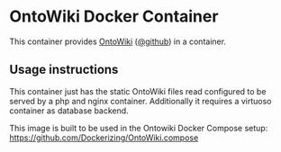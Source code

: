 # OntoWiki Docker Container

This container provides [OntoWiki](http://ontowiki.net) ([@github](https://github.com/AKSW/OntoWiki)) in a container.

## Usage instructions

This container just has the static OntoWiki files read configured to be served by a php and nginx container.
Additionally it requires a virtuoso container as database backend.

This image is built to be used in the Ontowiki Docker Compose setup: https://github.com/Dockerizing/OntoWiki.compose
